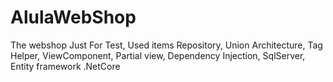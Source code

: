 # AlulaWebShop
The webshop Just For Test, Used items 
Repository, 
Union Architecture, 
Tag Helper, 
ViewComponent, 
Partial view, 
Dependency Injection, 
SqlServer, 
Entity framework
.NetCore
